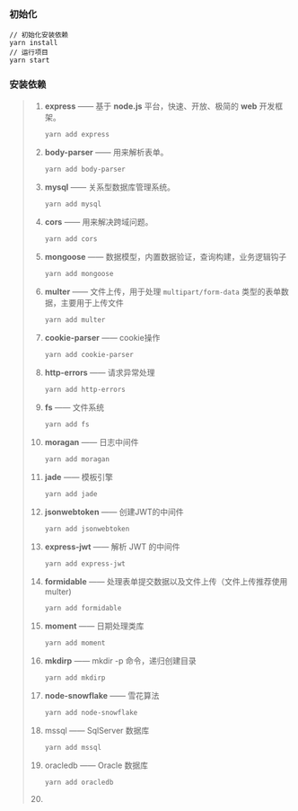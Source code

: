 ### 初始化

```
// 初始化安装依赖
yarn install
// 运行项目
yarn start
```



### 安装依赖

> 1. **express** —— 基于 **node.js** 平台，快速、开放、极简的 **web** 开发框架。
>
>    ```
>    yarn add express
>    ```
>
> 2. **body-parser** —— 用来解析表单。
>
>    ```
>    yarn add body-parser
>    ```
>
> 3. **mysql** —— 关系型数据库管理系统。
>
>    ```
>    yarn add mysql
>    ```
>
> 4. **cors** —— 用来解决跨域问题。
>
>    ```
>    yarn add cors
>    ```
>
> 5. **mongoose** —— 数据模型，内置数据验证，查询构建，业务逻辑钩子
>
>    ```
>    yarn add mongoose
>    ```
>
> 6. **multer** —— 文件上传，用于处理 `multipart/form-data` 类型的表单数据，主要用于上传文件
>
>    ```
>    yarn add multer
>    ```
>
> 7. **cookie-parser** —— cookie操作
>
>    ```
>    yarn add cookie-parser
>    ```
>
> 8. **http-errors** —— 请求异常处理
>
>    ```
>    yarn add http-errors
>    ```
>
> 9. **fs** —— 文件系统
>
>    ```
>    yarn add fs
>    ```
>
> 10. **moragan** —— 日志中间件
>
>     ```
>     yarn add moragan
>     ```
>
> 11. **jade** —— 模板引擎
>
>     ```
>     yarn add jade
>     ```
>
> 12. **jsonwebtoken** —— 创建JWT的中间件
>
>     ```
>     yarn add jsonwebtoken
>     ```
>
> 13. **express-jwt** ——  解析 JWT 的中间件
>
>     ```
>     yarn add express-jwt
>     ```
>
> 14. **formidable** ——  处理表单提交数据以及文件上传（文件上传推荐使用multer)
>
>     ```
>     yarn add formidable 
>     ```
>
> 15. **moment** ——  日期处理类库
>
>     ```
>     yarn add moment
>     ```
>
> 16. **mkdirp** ——  mkdir -p 命令，递归创建目录
>
>     ```
>     yarn add mkdirp
>     ```
>
> 17. **node-snowflake**  ——  雪花算法
>
>     ```
>     yarn add node-snowflake
>     ```
>
> 18. mssql ——  SqlServer 数据库
>
>     ```
>     yarn add mssql
>     ```
>
> 19. oracledb ——  Oracle 数据库
>
>     ```
>     yarn add oracledb
>     ```
>
> 20. 

